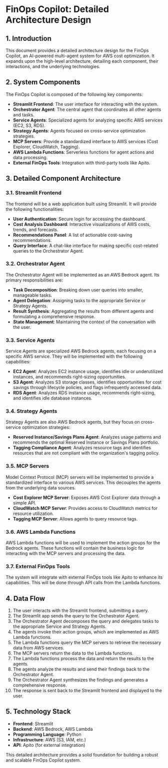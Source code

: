 # FinOps Copilot: Detailed Architecture Design

## 1. Introduction

This document provides a detailed architecture design for the FinOps Copilot, an AI-powered multi-agent system for AWS cost optimization. It expands upon the high-level architecture, detailing each component, their interactions, and the underlying technologies.

## 2. System Components

The FinOps Copilot is composed of the following key components:

- **Streamlit Frontend**: The user interface for interacting with the system.
- **Orchestrator Agent**: The central agent that coordinates all other agents and tasks.
- **Service Agents**: Specialized agents for analyzing specific AWS services (EC2, S3, RDS).
- **Strategy Agents**: Agents focused on cross-service optimization strategies.
- **MCP Servers**: Provide a standardized interface to AWS services (Cost Explorer, CloudWatch, Tagging).
- **AWS Lambda Functions**: Serverless functions for agent actions and data processing.
- **External FinOps Tools**: Integration with third-party tools like Apito.

## 3. Detailed Component Architecture

### 3.1. Streamlit Frontend

The frontend will be a web application built using Streamlit. It will provide the following functionalities:

-   **User Authentication**: Secure login for accessing the dashboard.
-   **Cost Analysis Dashboard**: Interactive visualizations of AWS costs, trends, and forecasts.
-   **Recommendations Panel**: A list of actionable cost-saving recommendations.
-   **Query Interface**: A chat-like interface for making specific cost-related queries to the Orchestrator Agent.

### 3.2. Orchestrator Agent

The Orchestrator Agent will be implemented as an AWS Bedrock agent. Its primary responsibilities are:

-   **Task Decomposition**: Breaking down user queries into smaller, manageable tasks.
-   **Agent Delegation**: Assigning tasks to the appropriate Service or Strategy Agents.
-   **Result Synthesis**: Aggregating the results from different agents and formulating a comprehensive response.
-   **State Management**: Maintaining the context of the conversation with the user.

### 3.3. Service Agents

Service Agents are specialized AWS Bedrock agents, each focusing on a specific AWS service. They will be implemented with the following capabilities:

-   **EC2 Agent**: Analyzes EC2 instance usage, identifies idle or underutilized instances, and recommends right-sizing opportunities.
-   **S3 Agent**: Analyzes S3 storage classes, identifies opportunities for cost savings through lifecycle policies, and flags infrequently accessed data.
-   **RDS Agent**: Analyzes RDS instance usage, recommends right-sizing, and identifies idle database instances.

### 3.4. Strategy Agents

Strategy Agents are also AWS Bedrock agents, but they focus on cross-service optimization strategies:

-   **Reserved Instance/Savings Plans Agent**: Analyzes usage patterns and recommends the optimal Reserved Instance or Savings Plans portfolio.
-   **Tagging Compliance Agent**: Analyzes resource tags and identifies resources that are not compliant with the organization's tagging policy.

### 3.5. MCP Servers

Model Context Protocol (MCP) servers will be implemented to provide a standardized interface to various AWS services. This decouples the agents from the underlying data sources.

-   **Cost Explorer MCP Server**: Exposes AWS Cost Explorer data through a simple API.
-   **CloudWatch MCP Server**: Provides access to CloudWatch metrics for resource utilization.
-   **Tagging MCP Server**: Allows agents to query resource tags.

### 3.6. AWS Lambda Functions

AWS Lambda functions will be used to implement the action groups for the Bedrock agents. These functions will contain the business logic for interacting with the MCP servers and processing the data.

### 3.7. External FinOps Tools

The system will integrate with external FinOps tools like Apito to enhance its capabilities. This will be done through API calls from the Lambda functions.

## 4. Data Flow

1.  The user interacts with the Streamlit frontend, submitting a query.
2.  The Streamlit app sends the query to the Orchestrator Agent.
3.  The Orchestrator Agent decomposes the query and delegates tasks to the appropriate Service and Strategy Agents.
4.  The agents invoke their action groups, which are implemented as AWS Lambda functions.
5.  The Lambda functions query the MCP servers to retrieve the necessary data from AWS services.
6.  The MCP servers return the data to the Lambda functions.
7.  The Lambda functions process the data and return the results to the agents.
8.  The agents analyze the results and send their findings back to the Orchestrator Agent.
9.  The Orchestrator Agent synthesizes the findings and generates a comprehensive response.
10. The response is sent back to the Streamlit frontend and displayed to the user.

## 5. Technology Stack

-   **Frontend**: Streamlit
-   **Backend**: AWS Bedrock, AWS Lambda
-   **Programming Language**: Python
-   **Infrastructure**: AWS (S3, IAM, etc.)
-   **API**: Apito (for external integration)

This detailed architecture provides a solid foundation for building a robust and scalable FinOps Copilot system.
